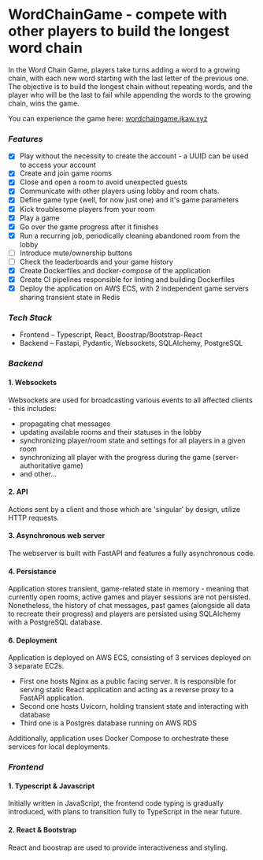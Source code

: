 # WordChainGame - compete with other players to build the longest word chain

In the Word Chain Game, players take turns adding a word to a growing chain, with each new word
starting with the last letter of the previous one. The objective is to build the longest chain
without repeating words, and the player who will be the last to fail while appending the words
to the growing chain, wins the game.

You can experience the game here: [wordchaingame.jkaw.xyz](http://wordchaingame.jkaw.xyz)

### ***Features***
  - [x] Play without the necessity to create the account - a UUID can be used to access your account
  - [x] Create and join game rooms
  - [x] Close and open a room to avoid unexpected guests
  - [x] Communicate with other players using lobby and room chats.
  - [x] Define game type (well, for now just one) and it's game parameters
  - [x] Kick troublesome players from your room
  - [x] Play a game
  - [X] Go over the game progress after it finishes
  - [x] Run a recurring job, periodically cleaning abandoned room from the lobby
  - [ ] Introduce mute/ownership buttons
  - [ ] Check the leaderboards and your game history
  - [x] Create Dockerfiles and docker-compose of the application
  - [x] Create CI pipelines responsible for linting and building Dockerfiles
  - [x] Deploy the application on AWS ECS, with 2 independent game servers
    sharing transient state in Redis

### ***Tech Stack***
  - Frontend – Typescript, React, Boostrap/Bootstrap-React
  - Backend – Fastapi, Pydantic, Websockets, SQLAlchemy, PostgreSQL

### ***Backend***
#### 1. Websockets
Websockets are used for broadcasting various events to all affected clients - this includes:
- propagating chat messages
- updating available rooms and their statuses in the lobby
- synchronizing player/room state and settings for all players in a given room
- synchronizing all player with the progress during the game (server-authoritative game)
- and other...
#### 2. API
Actions sent by a client and those which are 'singular' by design, utilize HTTP requests.
#### 3. Asynchronous web server
The webserver is built with FastAPI and features a fully asynchronous code.
#### 4. Persistance
Application stores transient, game-related state in memory - meaning that currently open rooms,
active games and player sessions are not persisted. Nonetheless, the history of chat messages, past
games (alongside all data to recreate their progress) and players are persisted using SQLAlchemy
with a PostgreSQL database.
#### 6. Deployment
Application is deployed on AWS ECS, consisting of 3 services deployed on 3 separate EC2s.
- First one hosts Nginx as a public facing server. It is responsible for serving static React
application and acting as a reverse proxy to a FastAPI application.
- Second one hosts Uvicorn, holding transient state and interacting with database
- Third one is a Postgres database running on AWS RDS

Additionally, application uses Docker Compose to orchestrate these services for local deployments.

### ***Frontend***
#### 1. Typescript & Javascript
Initially written in JavaScript, the frontend code typing is gradually introduced, with plans to
transition fully to TypeScript in the near future.
#### 2. React & Bootstrap
React and boostrap are used to provide interactiveness and styling.
